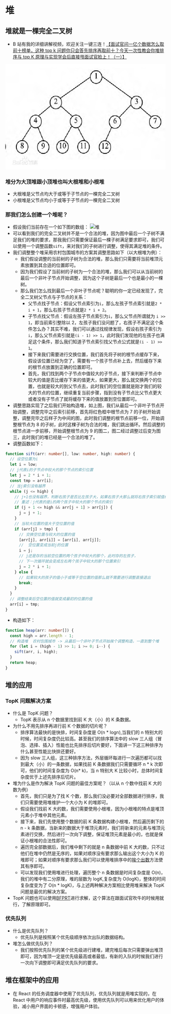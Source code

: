 # 堆

## 堆就是一棵完全二叉树

- B 站有我的详细讲解视频，欢迎关注一键三连！[【面试官问一亿个数据怎么取前十榜单，这种 top k 问题你只会答先排序再取前十？今天一次性教会你堆排序与 top K 原理与实现学会后直接甩面试官脸上！（一）】 ](https://www.bilibili.com/video/BV1Rb41197hh/?share_source=copy_web&vd_source=f90566f00b6f17d7dd03097988325717)

![堆](/images/heap.jpg)

### 堆分为大顶堆跟小顶堆也叫大根堆和小根堆

- 大根堆是父节点均大于或等于子节点的一棵完全二叉树
- 小根堆是父节点均小于或等于子节点的一棵完全二叉树

### 那我们怎么创建一个堆呢？

- 假设我们当前存在一个如下图的数组：
  ![堆](/images/堆.png)
- 可以看到我们的完全二叉树并不是一个合法的堆，因为图中最后一个子树不满足我们的堆的要求，那我我们只需要保证最后一棵子树满足要求即可，我们可以使用一个调整函数`sift`，来对我们的子树进行调整，使得其满足堆的条件。
- 我们调整整个堆采用农村包围城市的方案其调整思路如下（以大根堆为例）：
  - 我们假设调整的当前树的子树为合法的堆，那么我们只需要将当前堆顶元素放置到其合适的位置即可。
  - 因为我们假设了当前树的子树为一个合法的堆，那么我们可以从当前树的最后一个非叶子节点开始调整，因为这个子树是最后一个也是最小的一棵树。
  - 那么我们怎么找到最后一个非叶子节点呢？聪明的你一定已经发现了，完全二叉树父节点与子节点的关系：
    - 父节点找子节点：假设父节点索引为`i`，那么左孩子节点索引就是`2 * i + 1`，那么右孩子节点就是`2 * i + 2`。
    - 子节点找父节点：假设左孩子节点索引为`i`，那么父节点所谓就为 `i >> 1`，即当前索引整除以 2，左孩子我们没问题了，右孩子不满足这个条件怎么办？其实不难，我们可以通过找规律发现，假设右孩子索引为`i`，那么父节点索引就是`(i - 1) >> 1`，此时我们发现他的左孩子也满足这个条件，那么我们知道子节点索引找父节点公式就是`(i - 1) >> 1`。
    - 接下来我们需要进行交换位置，我们首先将子树的根节点缓存下来，假设该位置已经为空了，需要有一个孩子节点补上去，然后缓存下来的根节点放置到正确的位置即可。
    - 首先，我们找到两个子节点中值较大的子节点，接下来判断子节点中较大的值是否比缓存下来的值更大，如果更大，那么就交换两个的位置，也就是较大的到父节点去，此时我们的空位置就是刚才我们的较大的节点的位置，继续重复当前步骤，指到没有子节点比父节点更大或者没有子节点了就将缓存下来的值放置到空位置即可。
- 调整思路实现了之后我们开始构造堆，如上图，我们从最后一个非叶子节点开始调整，调整完毕之后索引前移，首先将红色框中根节点为 7 的子树开始调整，调整完毕之后样子为中间的图，此时我们调整的根节点前移一位，开始调整根节点为 8 的子树，此时这棵子树为合法的堆，我们跳出循环。然后调整的根节点进一步前移，开始调整根节点为 9 的图二，图二经过调整过后变为图三，此时我们的堆已经是一个合法的堆了。
- 调整函数如下：

```ts
function sift(arr: number[], low: number, high: number) {
  // 设空位置为i
  let i = low;
  // j代表i的子节点中较大的那个节点的索引位置
  let j = 2 * i + 1;
  const tmp = arr[i];
  // 当j索引没有越界
  while (j <= high) {
    // j+1也没有越界，判断右孩子是否比左孩子大，如果右孩子大那么就将右孩子索引赋值给j
    // 重述：j代表的是i的两个孩子中较大的那个节点的索引
    if (j + 1 <= high && arr[j + 1] > arr[j]) {
      j = j + 1;
    }
    // 当较大位置的值大于空位置的值
    if (arr[j] > tmp) {
      // 交换空位置与较大的位置的值
      [arr[j], arr[i]] = [arr[i], arr[j]];
      //  空位置变成当前j的位置
      i = j;
      // j还是存的当前空位置的两个孩子中较大的那个，此时存的左孩子，
      // 下一次循环就会变成左右两个孩子中较大的那个位置索引
      j = 2 * i + 1;
    } else {
      // 如果较大的孩子的值小于或等于空位置的值那么就不需要进行调整直接退出
      break;
    }
  }
  // 调整结束后空位置的值就变成最初的位置的值
  arr[i] = tmp;
}
```

- 构造如下：

```ts
function heap(arr: number[]) {
  const high = arr.length - 1;
  // 构造堆  农村包围城市 -> 从最后一个非叶子节点开始挨个调整构造，一直到整个堆
  for (let i = (high - 1) >> 1; i >= 0; i--) {
    sift(arr, i, high);
  }
  return heap;
}
```

## 堆的应用

### TopK 问题解决方案

- 什么是 TopK 问题？
  - TopK 表示从 n 个数据里找到前 K 大（小）的 K 条数据。
- 为什么不用先排序再进行前 K 个数据的切片呢？
  - 排序算法最快的是快排，时间复杂度是 O(n \* logn),当我们的 n 特别大的时候，时间复杂度仍比较高。甚至我们的排序算法中的 slow 三人组（冒泡、选择、插入）性能也比先排序后切片要好，下面讲一下这三种排序为什么甚至性能比快排还要好。
  - 因为 slow 三人组，这三种排序方法，外层循环每进行一次遍历都可以找到最大（小）的一条数据，如果找前 K 条数据我们只需要循环 n \* k 次即可，他们的时间复杂度为 O(n\* k)，当 n 特别大 K 比较小时，总体时间复杂度优于上述先排序后切片。
- 堆为什么是作为解决 TopK 问题的最佳方案呢？（以从 n 个数中找前 K 大的数为例）
  - 首先，我们只是为了找 K 个数，那么我们没必要对全部数据进行排序，我们只需要使用堆维护一个大小为 K 的堆即可。
  - 假设我们找前 K 大的数，我们需要使用小根堆，因为小根堆的特点是堆顶元素小于堆中其他元素。
  - 接下来，我们先使用整个数据的前 K 条数据构建小根堆，然后遍历剩下的 n - k 条数据，当新来的数据大于堆顶元素时，我们将新来的元素与堆顶元素进行交换，然后进行一次向下调整，保证堆顶元素是最小的，也就是保证小根堆的合法性即可。
  - 遍历完全部数据后，我们堆中剩下的就是 n 条数据中前 K 大的数，只不过他们在堆中仍然是无序的，如果对顺序没有要求那么输出这个大小为 K 的堆即可；如果对顺序有要求那么我们可以使用堆排序中的[挨个出数](/zyq-docs/algorithm/sort?#堆排序)方法使其有序即可。
  - 可以发现我们使用堆进行处理，遍历整个 n 条数据是时间复杂度是 O(n)，我们的堆中有二分原理，堆的层数为 logK,复杂度为 O(logK)，整体的时间复杂度变为了 O(n \* logK)，与上述两种解决方案相比使用堆来解决 TopK 问题是最优的解决方案。
- TopK 问题也可以使用[BFPRT](https://zhuanlan.zhihu.com/p/31498036)进行求解，这个算法在跟面试官吹牛的时候用就行，了解原理即可。

### 优先队列

- 什么是优先队列？
  - 优先队列是按照某个优先级顺序依次出队的数据结构。
- 堆怎么做优先队列？
  - 我们按照优先队列的某个优先级进行建堆，建完堆后每次只需要弹出堆顶即可，因为堆顶一定是优先级最高或者最低，有新的入队的时候我们进行一次向下调整即可满足优先队列的要求。

## 堆在框架中的应用

- 在 React 的任务调度器中使用了优先队列，优先队列就是用堆实现的，在 React 中用户的响应事件时最高优先级，使用优先队列可以用来优化用户的体验，减小用户界面的卡顿感，增强用户体验。
